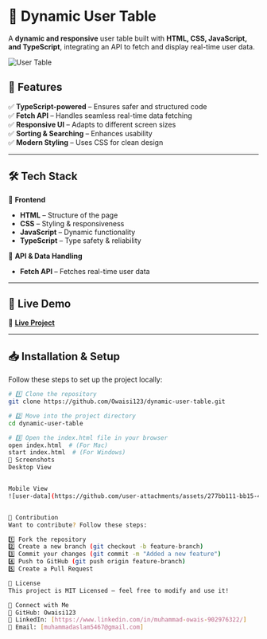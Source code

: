 # 🚀 Dynamic User Table  

A **dynamic and responsive** user table built with **HTML, CSS, JavaScript, and TypeScript**, integrating an API to fetch and display real-time user data.  

![User Table](https://github.com/user-attachments/assets/a2c89647-a164-4d72-8d39-031e4d4a75fd)  

## 📌 Features  
✅ **TypeScript-powered** – Ensures safer and structured code  
✅ **Fetch API** – Handles seamless real-time data fetching  
✅ **Responsive UI** – Adapts to different screen sizes  
✅ **Sorting & Searching** – Enhances usability  
✅ **Modern Styling** – Uses CSS for clean design  

---

## 🛠️ Tech Stack  

🔹 **Frontend**  
- **HTML** – Structure of the page  
- **CSS** – Styling & responsiveness  
- **JavaScript** – Dynamic functionality  
- **TypeScript** – Type safety & reliability  

🔹 **API & Data Handling**  
- **Fetch API** – Fetches real-time user data  

---

## 🚀 Live Demo  
🔗 **[Live Project](https://dynamic-user-table.vercel.app/)**  

---

## 📥 Installation & Setup  

Follow these steps to set up the project locally:  

```bash
# 1️⃣ Clone the repository  
git clone https://github.com/Owaisi123/dynamic-user-table.git  

# 2️⃣ Move into the project directory  
cd dynamic-user-table  

# 3️⃣ Open the index.html file in your browser  
open index.html  # (For Mac)  
start index.html  # (For Windows)  
📸 Screenshots
Desktop View


Mobile View
![user-data](https://github.com/user-attachments/assets/277bb111-bb15-4bac-a2e0-5325e99b3523)


🤝 Contribution
Want to contribute? Follow these steps:

1️⃣ Fork the repository
2️⃣ Create a new branch (git checkout -b feature-branch)
3️⃣ Commit your changes (git commit -m "Added a new feature")
4️⃣ Push to GitHub (git push origin feature-branch)
5️⃣ Create a Pull Request

📜 License
This project is MIT Licensed – feel free to modify and use it!

📢 Connect with Me
💼 GitHub: Owaisi123
💬 LinkedIn: [https://www.linkedin.com/in/muhammad-owais-902976322/]
📧 Email: [muhammadaslam5467@gmail.com]

